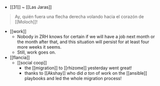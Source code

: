 - [[31]] ~ [[Las Jaras]]

> Ay, quién fuera
> una flecha derecha
> volando hacia el corazón de [[Moloch]]!

- [[work]]
  - Nobody in ZRH knows for certain if we will have a job next month or the month after that, and this situation will persist for at least four more weeks it seems.
  - Still, work goes on.
- [[flancia]]
  - [[social coop]]
    - the [[migration]] to [[rhizome]] yesterday went great!
    - thanks to [[Akshay]] who did *a ton* of work on the [[ansible]] playbooks and led the whole migration process!
